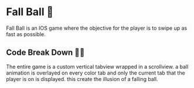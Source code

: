 # Fall Ball 🎱

Fall Ball is an IOS game where the objective for the player is to swipe up as fast as possible. 

## Code Break Down 👨‍💻

The entire game is a custom vertical tabview wrapped in a scrollview. a ball animation is overlayed on every color tab and only the current tab that the player is on is displayed. this create the illusion of a falling ball.
